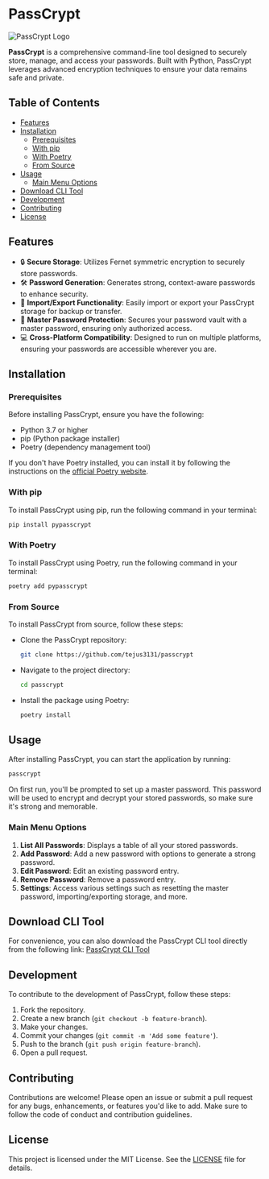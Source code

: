 # PassCrypt

![PassCrypt Logo](https://link-to-your-logo-image)

**PassCrypt** is a comprehensive command-line tool designed to securely store, manage, and access your passwords. Built with Python, PassCrypt leverages advanced encryption techniques to ensure your data remains safe and private.

## Table of Contents

- [Features](#features)
- [Installation](#installation)
  - [Prerequisites](#prerequisites)
  - [With pip](#with-pip)
  - [With Poetry](#with-poetry)
  - [From Source](#from-source)
- [Usage](#usage)
  - [Main Menu Options](#main-menu-options)
- [Download CLI Tool](#download-cli-tool)
- [Development](#development)
- [Contributing](#contributing)
- [License](#license)

## Features

- 🔒 **Secure Storage**: Utilizes Fernet symmetric encryption to securely store passwords.
- 🛠 **Password Generation**: Generates strong, context-aware passwords to enhance security.
- 🔄 **Import/Export Functionality**: Easily import or export your PassCrypt storage for backup or transfer.
- 🔑 **Master Password Protection**: Secures your password vault with a master password, ensuring only authorized access.
- 💻 **Cross-Platform Compatibility**: Designed to run on multiple platforms, ensuring your passwords are accessible wherever you are.

## Installation

### Prerequisites

Before installing PassCrypt, ensure you have the following:

- Python 3.7 or higher
- pip (Python package installer)
- Poetry (dependency management tool)

If you don't have Poetry installed, you can install it by following the instructions on the [official Poetry website](https://python-poetry.org/docs/#installation).

### With pip

To install PassCrypt using pip, run the following command in your terminal:

```bash
pip install pypasscrypt
```

### With Poetry

To install PassCrypt using Poetry, run the following command in your terminal:

```bash
poetry add pypasscrypt
```

### From Source

To install PassCrypt from source, follow these steps:

- Clone the PassCrypt repository:

  ```bash
  git clone https://github.com/tejus3131/passcrypt
  ```

- Navigate to the project directory:

  ```bash
  cd passcrypt
  ```

- Install the package using Poetry:

  ```bash
  poetry install
  ```

## Usage

After installing PassCrypt, you can start the application by running:

```bash
passcrypt
```

On first run, you'll be prompted to set up a master password. This password will be used to encrypt and decrypt your stored passwords, so make sure it's strong and memorable.

### Main Menu Options

1. **List All Passwords**: Displays a table of all your stored passwords.
2. **Add Password**: Add a new password with options to generate a strong password.
3. **Edit Password**: Edit an existing password entry.
4. **Remove Password**: Remove a password entry.
5. **Settings**: Access various settings such as resetting the master password, importing/exporting storage, and more.

## Download CLI Tool

For convenience, you can also download the PassCrypt CLI tool directly from the following link:
[PassCrypt CLI Tool](https://github.com/tejus3131/passcrypt/releases/download/version_1.0.0/passcrypt.exe)

## Development

To contribute to the development of PassCrypt, follow these steps:

1. Fork the repository.
2. Create a new branch (`git checkout -b feature-branch`).
3. Make your changes.
4. Commit your changes (`git commit -m 'Add some feature'`).
5. Push to the branch (`git push origin feature-branch`).
6. Open a pull request.

## Contributing

Contributions are welcome! Please open an issue or submit a pull request for any bugs, enhancements, or features you'd like to add. Make sure to follow the code of conduct and contribution guidelines.

## License

This project is licensed under the MIT License. See the [LICENSE](LICENSE) file for details.
